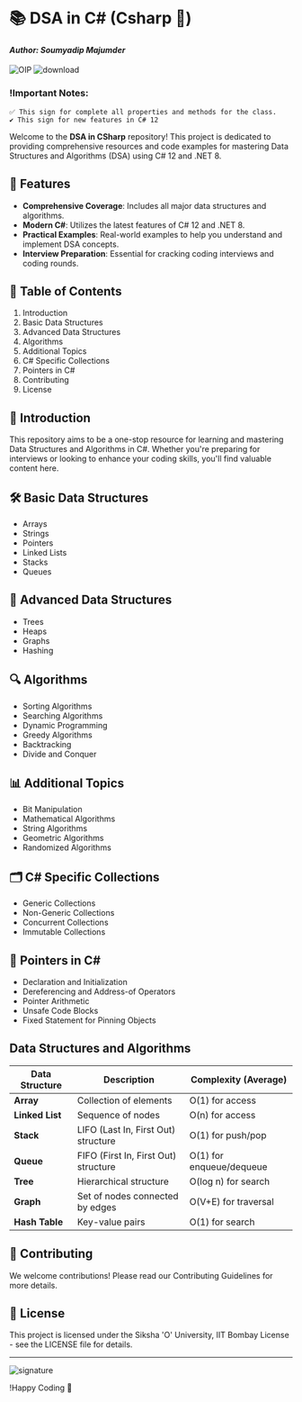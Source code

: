 # 📚 DSA in C# (Csharp 🚀)
#### *Author: Soumyadip Majumder*

![OIP](https://github.com/user-attachments/assets/9af1c82d-ee08-4e35-a182-407011f0c2db)          ![download](https://github.com/user-attachments/assets/f32be685-d351-4299-a197-04e2d0fcd134)

### !Important Notes: 
	✅ This sign for complete all properties and methods for the class.
	✔️ This sign for new features in C# 12


Welcome to the **DSA in CSharp** repository! This project is dedicated to providing comprehensive resources and code examples for mastering Data Structures and Algorithms (DSA) using C# 12 and .NET 8.

## 🚀 Features

- **Comprehensive Coverage**: Includes all major data structures and algorithms.
- **Modern C#**: Utilizes the latest features of C# 12 and .NET 8.
- **Practical Examples**: Real-world examples to help you understand and implement DSA concepts.
- **Interview Preparation**: Essential for cracking coding interviews and coding rounds.

## 📂 Table of Contents

1. Introduction
2. Basic Data Structures
3. Advanced Data Structures
4. Algorithms
5. Additional Topics
6. C# Specific Collections
7. Pointers in C#
8. Contributing
9. License

## 📖 Introduction

This repository aims to be a one-stop resource for learning and mastering Data Structures and Algorithms in C#. Whether you're preparing for interviews or looking to enhance your coding skills, you'll find valuable content here.

## 🛠️ Basic Data Structures

- Arrays
- Strings
- Pointers
- Linked Lists
- Stacks
- Queues

## 🌳 Advanced Data Structures

- Trees
- Heaps
- Graphs
- Hashing

## 🔍 Algorithms

- Sorting Algorithms
- Searching Algorithms
- Dynamic Programming
- Greedy Algorithms
- Backtracking
- Divide and Conquer

## 📊 Additional Topics

- Bit Manipulation
- Mathematical Algorithms
- String Algorithms
- Geometric Algorithms
- Randomized Algorithms

## 🗂️ C# Specific Collections

- Generic Collections
- Non-Generic Collections
- Concurrent Collections
- Immutable Collections

## 🧩 Pointers in C#

- Declaration and Initialization
- Dereferencing and Address-of Operators
- Pointer Arithmetic
- Unsafe Code Blocks
- Fixed Statement for Pinning Objects


## Data Structures and Algorithms

| Data Structure | Description                         | Complexity (Average) |
|----------------|-------------------------------------|----------------------|
| **Array**      | Collection of elements              | O(1) for access      |
| **Linked List**| Sequence of nodes                   | O(n) for access      |
| **Stack**      | LIFO (Last In, First Out) structure | O(1) for push/pop    |
| **Queue**      | FIFO (First In, First Out) structure| O(1) for enqueue/dequeue |
| **Tree**       | Hierarchical structure              | O(log n) for search  |
| **Graph**      | Set of nodes connected by edges     | O(V+E) for traversal |
| **Hash Table** | Key-value pairs                     | O(1) for search      |



## 🤝 Contributing

We welcome contributions! Please read our Contributing Guidelines for more details.

## 📜 License

This project is licensed under the Siksha 'O' University, IIT Bombay License - see the LICENSE file for details.

---

![signature](https://github.com/user-attachments/assets/c0f3155e-d875-4627-87e9-89ecaab93eca)


!Happy Coding 🚀